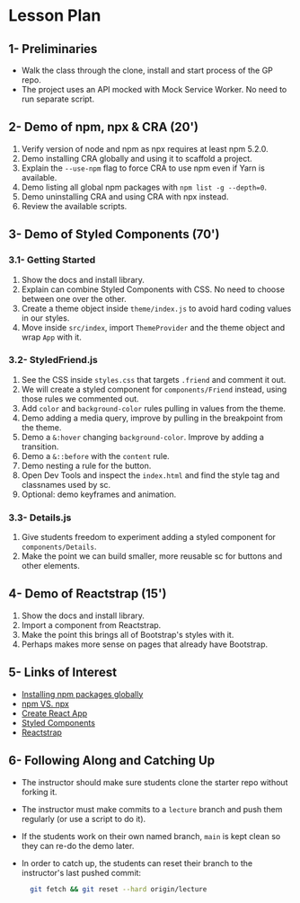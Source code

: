 # Lesson Plan

## 1- Preliminaries

* Walk the class through the clone, install and start process of the GP repo.
* The project uses an API mocked with Mock Service Worker. No need to run separate script.

## 2- Demo of npm, npx & CRA (20')

1. Verify version of node and npm as npx requires at least npm 5.2.0.
2. Demo installing CRA globally and using it to scaffold a project.
3. Explain the `--use-npm` flag to force CRA to use npm even if Yarn is available.
4. Demo listing all global npm packages with `npm list -g --depth=0`.
5. Demo uninstalling CRA and using CRA with npx instead.
6. Review the available scripts.

## 3- Demo of Styled Components (70')

### 3.1- Getting Started

1. Show the docs and install library.
2. Explain can combine Styled Components with CSS. No need to choose between one over the other.
3. Create a theme object inside `theme/index.js` to avoid hard coding values in our styles.
4. Move inside `src/index`, import `ThemeProvider` and the theme object and wrap `App` with it.

### 3.2- StyledFriend.js

1. See the CSS inside `styles.css` that targets `.friend` and comment it out.
2. We will create a styled component for `components/Friend` instead, using those rules we commented out.
3. Add `color` and `background-color` rules pulling in values from the theme.
4. Demo adding a media query, improve by pulling in the breakpoint from the theme.
5. Demo a `&:hover` changing `background-color`. Improve by adding a transition.
6. Demo a `&::before` with the `content` rule.
7. Demo nesting a rule for the button.
8. Open Dev Tools and inspect the `index.html` and find the style tag and classnames used by sc.
9. Optional: demo keyframes and animation.

### 3.3- Details.js

1. Give students freedom to experiment adding a styled component for `components/Details`.
2. Make the point we can build smaller, more reusable sc for buttons and other elements.

## 4- Demo of Reactstrap (15')

1. Show the docs and install library.
2. Import a component from Reactstrap.
3. Make the point this brings all of Bootstrap's styles with it.
4. Perhaps makes more sense on pages that already have Bootstrap.

## 5- Links of Interest

* [Installing npm packages globally](https://docs.npmjs.com/downloading-and-installing-packages-globally)
* [npm VS. npx](https://www.freecodecamp.org/news/npm-vs-npx-whats-the-difference/)
* [Create React App](https://reactjs.org/docs/create-a-new-react-app.html)
* [Styled Components](https://styled-components.com/docs)
* [Reactstrap](https://reactstrap.github.io/)

## 6- Following Along and Catching Up

* The instructor should make sure students clone the starter repo without forking it.
* The instructor must make commits to a `lecture` branch and push them regularly (or use a script to do it).
* If the students work on their own named branch, `main` is kept clean so they can re-do the demo later.
* In order to catch up, the students can reset their branch to the instructor's last pushed commit:

  ```bash
    git fetch && git reset --hard origin/lecture
  ```
